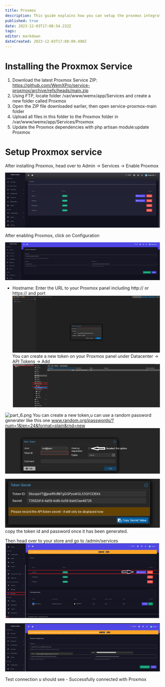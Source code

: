 ```yaml
---
title: Proxmox
description: This guide explains how you can setup the proxmox integration with WemX
published: true
date: 2023-12-03T17:08:54.232Z
tags: 
editor: markdown
dateCreated: 2023-12-03T17:08:09.490Z
---
```


# Installing the Proxmox Service

1. Download the latest Proxmox Service ZIP: https://github.com/WemXPro/service-proxmox/archive/refs/heads/main.zip
2. Using FTP, locate folder /var/www/wemx/app/Services and create a new folder called Proxmox
3. Open the ZIP file downloaded earlier, then open service-proxmox-main folder
4. Upload all files in this folder to the Proxmox folder in /var/www/wemx/app/Services/Proxmox
5. Update the Proxmox dependencies with php artisan module:update Proxmox

# Setup Proxmox service

After installing Proxmox, head over to Admin -> Services -> Enable Proxmox

![hestia-services.png](/assets/hestia-services.png)

After enabling Proxmox, click on Configuration

![proxmox-config.png](/assets/proxmox-config.png)

- Hostname: Enter the URL to your Proxmox panel including http:// or https:// and port
![step_1_login_.png](/assets/step_1_login_.png)
You can create a new token on your Proxmox panel under Datacenter -> API Tokens -> Add
![part_5.png](/assets/part_5.png)

![part_6.png](/assets/part_6.png)
You can create a new token,u can use a random password generater like this one www.random.org/passwords/?num=1&len=24&format=plain&rnd=new 
![SVAE_7.png](/assets/SVAE_7.png)

![TOKEN_6.png](/assets/TOKEN_6.png)
copy the token id and password once it has been generated.

Then head over to your store and go to 
/admin/services
![steup_store.png](/assets/steup_store.png)

![store_2.png](/assets/store_2.png)

Test connection u should see - Successfully connected with Proxmox 



